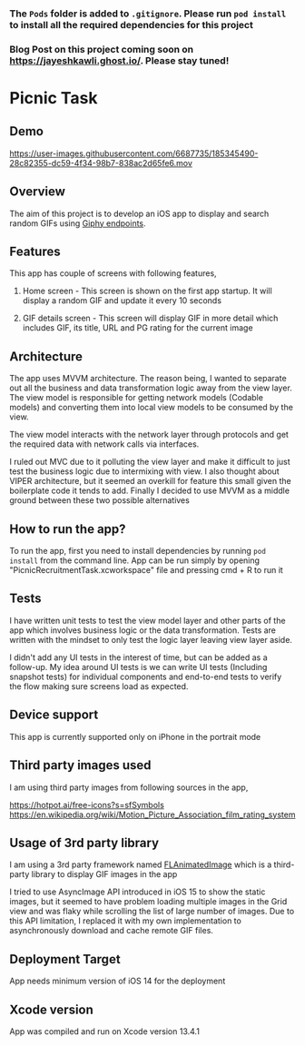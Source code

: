 ### The `Pods` folder is added to `.gitignore`. Please run `pod install` to install all the required dependencies for this project

### Blog Post on this project coming soon on https://jayeshkawli.ghost.io/. Please stay tuned!

# Picnic Task

## Demo

https://user-images.githubusercontent.com/6687735/185345490-28c82355-dc59-4f34-98b7-838ac2d65fe6.mov


## Overview

The aim of this project is to develop an iOS app to display and search random GIFs using [Giphy endpoints](https://developers.giphy.com/branch/master/docs/sdk/).

## Features

This app has couple of screens with following features,

1. Home screen - This screen is shown on the first app startup. It will display a random GIF and update it every 10 seconds

2. GIF details screen - This screen will display GIF in more detail which includes GIF, its title, URL and PG rating for the current image

## Architecture

The app uses MVVM architecture. The reason being, I wanted to separate out all the business and data transformation logic away from the view layer. The view model is responsible for getting network models (Codable models) and converting them into local view models to be consumed by the view.

The view model interacts with the network layer through protocols and get the required data with network calls via interfaces.

I ruled out MVC due to it polluting the view layer and make it difficult to just test the business logic due to intermixing with view. I also thought about VIPER architecture, but it seemed an overkill for feature this small given the boilerplate code it tends to add. Finally I decided to use MVVM as a middle ground between these two possible alternatives 

## How to run the app?
To run the app, first you need to install dependencies by running `pod install` from the command line. App can be run simply by opening "PicnicRecruitmentTask.xcworkspace" file and pressing cmd + R to run it

## Tests

I have written unit tests to test the view model layer and other parts of the app which involves business logic or the data transformation. Tests are written with the mindset to only test the logic layer leaving view layer aside.
 
I didn't add any UI tests in the interest of time, but can be added as a follow-up. My idea around UI tests is we can write UI tests (Including snapshot tests) for individual components and end-to-end tests to verify the flow making sure screens load as expected.

## Device support
 This app is currently supported only on iPhone in the portrait mode
 
 ## Third party images used
 I am using third party images from following sources in the app,
 
 https://hotpot.ai/free-icons?s=sfSymbols
 https://en.wikipedia.org/wiki/Motion_Picture_Association_film_rating_system
 
## Usage of 3rd party library
I am using a 3rd party framework named [FLAnimatedImage](https://github.com/Flipboard/FLAnimatedImage) which is a third-party library to display GIF images in the app 

I tried to use AsyncImage API introduced in iOS 15 to show the static images, but it seemed to have problem loading multiple images in the Grid view and was flaky while scrolling the list of large number of images. Due to this API limitation, I replaced it with my own implementation to asynchronously download and cache remote GIF files.

## Deployment Target

App needs minimum version of iOS 14 for the deployment

## Xcode version

App was compiled and run on Xcode version 13.4.1
